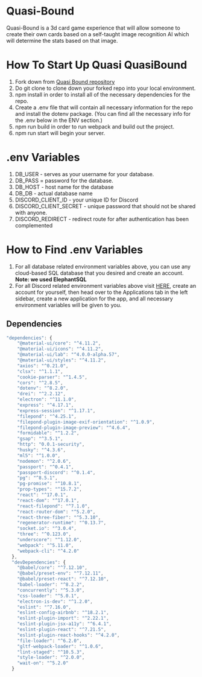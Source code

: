 # Quasi-Bound

Quasi-Bound is a 3d card game experience that will allow someone to create their own cards based on a self-taught image recognition AI which will determine the stats based on that image.

# How To Start Up Quasi QuasiBound

1. Fork down from [Quasi Bound repository]("https://github.com/Quasi-Devs/Quasi-Bound.git")
2. Do git clone to clone down your forked repo into your local environment.
3. npm install in order to install all of the necessary dependencies for the repo.
4. Create a .env file that will contain all necessary information for the repo and install the dotenv package. (You can find all the necessary info for the .env below in the ENV section.)
5. npm run build in order to run webpack and build out the project.
6. npm run start will begin your server.

# .env Variables

1. DB_USER - serves as your username for your database.
2. DB_PASS = password for the database.
3. DB_HOST - host name for the database
4. DB_DB - actual database name
5. DISCORD_CLIENT_ID - your unique ID for Discord
6. DISCORD_CLIENT_SECRET - unique password that should not be shared with anyone.
7. DISCORD_REDIRECT - redirect route for after authentication has been complemented

# How to Find .env Variables

1. For all database related environment variables above, you can use any cloud-based SQL database that you desired and create an account. **Note: we used ElephantSQL**
2. For all Discord related environment variables above visit [HERE](https://discord.com/developers/applications), create an account for yourself, then head over to the Applications tab in the left sidebar, create a new application for the app, and all necessary environment variables will be given to you.

## Dependencies

```javascript
"dependencies": {
    "@material-ui/core": "^4.11.2",
    "@material-ui/icons": "^4.11.2",
    "@material-ui/lab": "^4.0.0-alpha.57",
    "@material-ui/styles": "^4.11.2",
    "axios": "^0.21.0",
    "clsx": "^1.1.1",
    "cookie-parser": "^1.4.5",
    "cors": "^2.8.5",
    "dotenv": "^8.2.0",
    "drei": "^2.2.12",
    "electron": "^11.1.0",
    "express": "^4.17.1",
    "express-session": "^1.17.1",
    "filepond": "^4.25.1",
    "filepond-plugin-image-exif-orientation": "^1.0.9",
    "filepond-plugin-image-preview": "^4.6.4",
    "formidable": "^1.2.2",
    "gsap": "^3.5.1",
    "http": "0.0.1-security",
    "husky": "^4.3.6",
    "ml5": "^1.0.0",
    "nodemon": "^2.0.6",
    "passport": "^0.4.1",
    "passport-discord": "^0.1.4",
    "pg": "^8.5.1",
    "pg-promise": "^10.8.1",
    "prop-types": "^15.7.2",
    "react": "^17.0.1",
    "react-dom": "^17.0.1",
    "react-filepond": "^7.1.0",
    "react-router-dom": "^5.2.0",
    "react-three-fiber": "^5.3.10",
    "regenerator-runtime": "^0.13.7",
    "socket.io": "^3.0.4",
    "three": "^0.123.0",
    "underscore": "^1.12.0",
    "webpack": "^5.11.0",
    "webpack-cli": "^4.2.0"
  },
  "devDependencies": {
    "@babel/core": "^7.12.10",
    "@babel/preset-env": "^7.12.11",
    "@babel/preset-react": "^7.12.10",
    "babel-loader": "^8.2.2",
    "concurrently": "^5.3.0",
    "css-loader": "^5.0.1",
    "electron-is-dev": "^1.2.0",
    "eslint": "^7.16.0",
    "eslint-config-airbnb": "^18.2.1",
    "eslint-plugin-import": "^2.22.1",
    "eslint-plugin-jsx-a11y": "^6.4.1",
    "eslint-plugin-react": "^7.21.5",
    "eslint-plugin-react-hooks": "^4.2.0",
    "file-loader": "^6.2.0",
    "gltf-webpack-loader": "^1.0.6",
    "lint-staged": "^10.5.3",
    "style-loader": "^2.0.0",
    "wait-on": "^5.2.0"
  }
```
